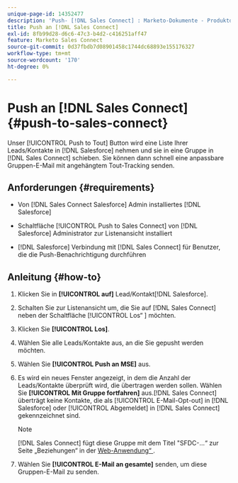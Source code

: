 ```yaml
---
unique-page-id: 14352477
description: 'Push- [!DNL Sales Connect] : Marketo-Dokumente - Produktdokumentation'
title: Push an [!DNL Sales Connect]
exl-id: 8fb99d28-d6c6-47c3-b4d2-c416251aff47
feature: Marketo Sales Connect
source-git-commit: 0d37fbdb7d08901458c1744dc68893e155176327
workflow-type: tm+mt
source-wordcount: '170'
ht-degree: 0%

---
```


# Push an [!DNL Sales Connect] {#push-to-sales-connect}

Unser [!UICONTROL Push to Tout] Button wird eine Liste Ihrer Leads/Kontakte in [!DNL Salesforce] nehmen und sie in eine Gruppe in [!DNL Sales Connect] schieben. Sie können dann schnell eine anpassbare Gruppen-E-Mail mit angehängtem Tout-Tracking senden.

## Anforderungen {#requirements}

* Von [!DNL Sales Connect Salesforce] Admin installiertes [!DNL Salesforce]

* Schaltfläche [!UICONTROL Push to Sales Connect] von [!DNL Salesforce] Administrator zur Listenansicht installiert

* [!DNL Salesforce] Verbindung mit [!DNL Sales Connect] für Benutzer, die die Push-Benachrichtigung durchführen

## Anleitung {#how-to}

1. Klicken Sie in **[!UICONTROL auf]** Lead/Kontakt[!DNL Salesforce].
1. Schalten Sie zur Listenansicht um, die Sie auf [!DNL Sales Connect] neben der Schaltfläche [!UICONTROL Los“ &#x200B;] möchten.
1. Klicken Sie **[!UICONTROL Los]**.
1. Wählen Sie alle Leads/Kontakte aus, an die Sie gepusht werden möchten.
1. Wählen Sie **[!UICONTROL Push an MSE]** aus.
1. Es wird ein neues Fenster angezeigt, in dem die Anzahl der Leads/Kontakte überprüft wird, die übertragen werden sollen. Wählen Sie **[!UICONTROL Mit Gruppe fortfahren]** aus.[!DNL Sales Connect] überträgt keine Kontakte, die als [!UICONTROL E-Mail-Opt-out] in [!DNL Salesforce] oder [!UICONTROL Abgemeldet] in [!DNL Sales Connect] gekennzeichnet sind.

   >[!NOTE]
   >
   >[!DNL Sales Connect] fügt diese Gruppe mit dem Titel &quot;SFDC-…“ zur Seite „Beziehungen“ in der [Web-Anwendung“ ](https://toutapp.com/login).

1. Wählen Sie **[!UICONTROL E-Mail an gesamte]** senden, um diese Gruppen-E-Mail zu senden.
